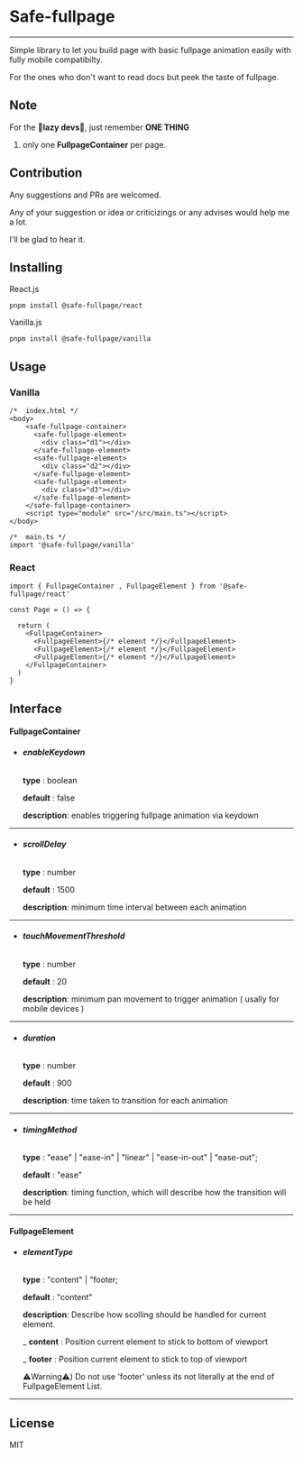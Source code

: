 # Safe-fullpage

---

Simple library to let you build page with basic fullpage animation easily with fully mobile compatibilty.

For the ones who don't want to read docs but peek the taste of fullpage.

## Note

For the **🐖lazy devs🐖**, just remember **ONE THING**

1. only one **FullpageContainer** per page.

## Contribution

Any suggestions and PRs are welcomed.

Any of your suggestion or idea or criticizings or any advises would help me a lot.

I'll be glad to hear it.

## Installing

React.js

```
pnpm install @safe-fullpage/react
```

Vanilla.js

```
pnpm install @safe-fullpage/vanilla
```

## Usage

### Vanilla

```
/*  index.html */
<body>
    <safe-fullpage-container>
      <safe-fullpage-element>
        <div class="d1"></div>
      </safe-fullpage-element>
      <safe-fullpage-element>
        <div class="d2"></div>
      </safe-fullpage-element>
      <safe-fullpage-element>
        <div class="d3"></div>
      </safe-fullpage-element>
    </safe-fullpage-container>
    <script type="module" src="/src/main.ts"></script>
</body>
```

```
/*  main.ts */
import '@safe-fullpage/vanilla'
```

### React

```
import { FullpageContainer , FullpageElement } from '@safe-fullpage/react'

const Page = () => {

  return (
    <FullpageContainer>
      <FullpageElement>{/* element */}</FullpageElement>
      <FullpageElement>{/* element */}</FullpageElement>
      <FullpageElement>{/* element */}</FullpageElement>
    </FullpageContainer>
  )
}
```

## Interface

#### FullpageContainer

- ###### **enableKeydown**
  **type** : boolean
  
  **default** : false
  
  **description**: enables triggering fullpage animation via keydown

---

- ###### **scrollDelay**
  **type** : number
  
  **default** : 1500
  
  **description**: minimum time interval between each animation

---

- ###### **touchMovementThreshold**
  **type** : number
  
  **default** : 20
  
  **description**: minimum pan movement to trigger animation ( usally for mobile devices )

---

- ###### **duration**
  **type** : number
  
  **default** : 900
  
  **description**: time taken to transition for each animation

---

- ###### **timingMethod**
  **type** : "ease" | "ease-in" | "linear" | "ease-in-out" | "ease-out";
  
  **default** : "ease"
  
  **description**: timing function, which will describe how the transition will be held


---

#### FullpageElement

- ###### **elementType**
  **type** : "content" | "footer;
  
  **default** : "content"
  
  **description**: Describe how scolling should be handled for current element.
  
  _ **content** : Position current element to stick to bottom of viewport
  
  _ **footer** : Position current element to stick to top of viewport
  
  ⚠️Warning⚠️) Do not use 'footer' unless its not literally at the end of FullpageElement List.
  

---

## License

MIT
